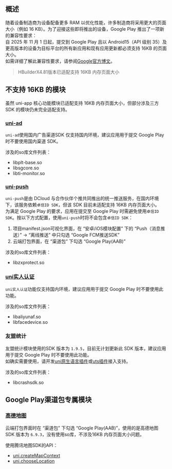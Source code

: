 ## 概述  
随着设备制造商为设备配备更多 RAM 以优化性能，许多制造商将采用更大的页面大小（例如 16 KB）。为了迎接这些即将推出的设备，Google Play 推出了一项新的兼容性要求：  
自 2025 年 11 月 1 日起，提交到 Google Play 且以 Android15（API 级别 35）及更高版本的设备为目标平台的所有新应用和现有应用更新都必须支持 16KB 的页面大小。  
如需详细了解此兼容性要求，请参阅[Google官方博文](https://android-developers.googleblog.com/2025/05/prepare-play-apps-for-devices-with-16kb-page-size.html)。

> HBuilderX4.81版本已适配支持 16KB 内存页面大小

## 不支持 16KB 的模块  
虽然 uni-app 核心功能模块已适配支持 16KB 内存页面大小，但部分涉及三方 SDK 的模块仍未完全适配支持。  

### [uni-ad](https://uniapp.dcloud.net.cn/uni-ad/)
`uni-ad`使用国内广告渠道SDK 仅支持国内环境，建议应用用于提交 Google Play 时不要使用国内渠道 SDK。  

涉及的so库文件列表：
- libplt-base.so
- libsgcore.so
- libti-monitor.so


### [uni-push](../api/plugins/push.md)
`uni-push`是由 DCloud 与合作伙伴个推共同推出的统一推送服务，在国内环境下，该服务依赖`卓信ID SDK`，但该 SDK 目前未适配支持 16KB 内存页面大小。  
为满足 Google Play 的要求，应用在提交至 Google Play 时需避免使用`卓信ID SDK`。按以下方式配置，使用`uni-push`时将不会包含`卓信ID SDK`：  
1. 项目manifest.json可视化界面，在 “安卓/iOS模块配置” 下的 “Push（消息推送）” -> “离线推送” 中只勾选 “Google FCM推送SDK”  
2. 云端打包界面，在 “渠道包” 下勾选 “Google Play(AAB)”  

涉及的so库文件列表：
- libzxprotect.so


### [uni实人认证](../api/plugins/facialRecognitionVerify.md)  
`uni实人认证`功能仅支持国内环境，建议应用用于提交 Google Play 时不要使用此功能。

涉及的so库文件列表：
- libaliyunaf.so  
- libfacedevice.so  

### 友盟统计
友盟统计模块使用的SDK 版本为 `1.9.5`，目前无计划更新此 SDK 版本，建议应用用于提交 Google Play 时不要使用此功能。  
如确实需要使用，请开发[uni原生语言插件](../plugin/native-plugin.md)或[uts插件](https://doc.dcloud.net.cn/uni-app-x/plugin/uts-plugin.html)接入支持。  

涉及的so库文件列表：
- libcrashsdk.so  


## Google Play渠道包专属模块  

### [高德地图](../component/map.md)  
云端打包界面时在 “渠道包” 下勾选 “Google Play(AAB)”，使用的是高德地图 SDK 版本为 `6.9.3`，没有使用so库，不涉及16KB 内存页面大小问题。  


使用腾讯地图SDK的API：
- [uni.createMapContext](../api/location/map.md#createmapcontext)
- [uni.chooseLocation](../api/location/location.md#chooselocation)




